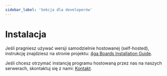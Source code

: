 ```yaml
---
sidebar_label: 'Sekcja dla developerów'
---
```


# Instalacja
Jeśli pragniesz używać wersji samodzielnie hostowanej (self-hosted), instrukcję znajdziesz na stronie projektu:
[4ga Boards Installation Guide](https://github.com/RARgames/4gaBoards?tab=readme-ov-file#deploy).

Jeśli chcesz otrzymać instancję programu hostowaną przez nas na naszych serwerach, skontaktuj się z nami: [Kontakt](https://4gaboards.com/contact).